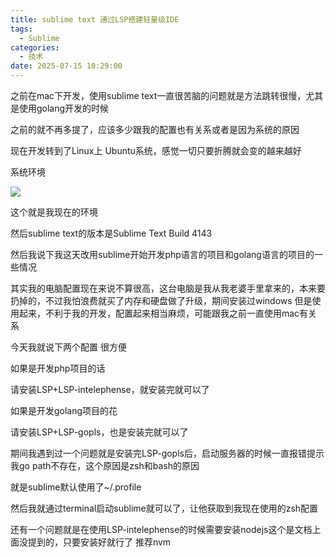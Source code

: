 ```yaml
---
title: sublime text 通过LSP搭建轻量级IDE
tags:
  - Sublime
categories:
  - 技术
date: 2025-07-15 10:29:00
---
```


之前在mac下开发，使用sublime text一直很苦脑的问题就是方法跳转很慢，尤其是使用golang开发的时候

之前的就不再多提了，应该多少跟我的配置也有关系或者是因为系统的原因

现在开发转到了Linux上 Ubuntu系统，感觉一切只要折腾就会变的越来越好

系统环境

![](https://res.cloudinary.com/dy5dvcuc1/image/upload/v1675926044/2023-02-09_15-00.png)

这个就是我现在的环境

然后sublime text的版本是Sublime Text Build 4143

然后我说下我这天改用sublime开始开发php语言的项目和golang语言的项目的一些情况

其实我的电脑配置现在来说不算很高，这台电脑是我从我老婆手里拿来的，本来要扔掉的，不过我怕浪费就买了内存和硬盘做了升级，期间安装过windows 但是使用起来，不利于我的开发，配置起来相当麻烦，可能跟我之前一直使用mac有关系

今天我就说下两个配置 很方便

如果是开发php项目的话

请安装LSP+LSP-intelephense，就安装完就可以了

如果是开发golang项目的花

请安装LSP+LSP-gopls，也是安装完就可以了

期间我遇到过一个问题就是安装完LSP-gopls后，启动服务器的时候一直报错提示我go path不存在，这个原因是zsh和bash的原因

就是sublime默认使用了~/.profile

然后我就通过terminal启动sublime就可以了，让他获取到我现在使用的zsh配置

还有一个问题就是在使用LSP-intelephense的时候需要安装nodejs这个是文档上面没提到的，只要安装好就行了 推荐nvm
